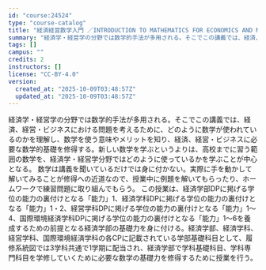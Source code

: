 ```yaml
---
id: "course:24524"
type: "course-catalog"
title: "経済経営数学入門 ／INTRODUCTION TO MATHEMATICS FOR ECONOMICS AND MANAGEMENT"
summary: "経済学・経営学の分野では数学的手法が多用される。そこでこの講義では、経済、経営・ビジネスにおける問題を考えるために、どのように数学が使われているのかを理解し、数学を使う意味やメリットを知り、経済、経営・ビジネスに必要な数学的基礎を修得する。…"
tags: []
campus: ""
credits: 2
instructors: []
license: "CC-BY-4.0"
version:
  created_at: "2025-10-09T03:48:57Z"
  updated_at: "2025-10-09T03:48:57Z"
---
```

経済学・経営学の分野では数学的手法が多用される。そこでこの講義では、経済、経営・ビジネスにおける問題を考えるために、どのように数学が使われているのかを理解し、数学を使う意味やメリットを知り、経済、経営・ビジネスに必要な数学的基礎を修得する。新しい数学を学ぶというよりは、高校までに習う範囲の数学を、経済学・経営学分野ではどのように使っているかを学ぶことが中心となる。 数学は講義を聞いているだけでは身に付かない。実際に手を動かして解いてみることが修得への近道なので、授業中に例題を解いてもらったり、ホームワークで練習問題に取り組んでもらう。 この授業は、経済学部DPに掲げる学位の能力の裏付けとなる「能力」1、経済学科DPに掲げる学位の能力の裏付けとなる「能力」1・2、経営学科DPに掲げる学位の能力の裏付けとなる「能力」1～4、国際環境経済学科DPに掲げる学位の能力の裏付けとなる「能力」1～6を養成するための前提となる経済学部の基礎力を身に付ける。経済学部、経済学科、経営学科、国際環境経済学科の各CPに記載されている学部基礎科目として、履修系統図では3学科共通で1学期に配当され、経済学部で学科基礎科目、学科専門科目を学修していくために必要な数学の基礎力を修得するために授業を行う。
